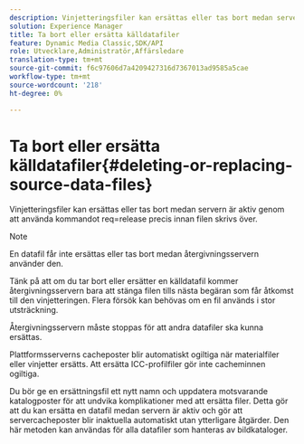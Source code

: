 ```yaml
---
description: Vinjetteringsfiler kan ersättas eller tas bort medan servern är aktiv genom att använda kommandot req=release precis innan filen skrivs över.
solution: Experience Manager
title: Ta bort eller ersätta källdatafiler
feature: Dynamic Media Classic,SDK/API
role: Utvecklare,Administratör,Affärsledare
translation-type: tm+mt
source-git-commit: f6c97606d7a4209427316d7367013ad9585a5cae
workflow-type: tm+mt
source-wordcount: '218'
ht-degree: 0%

---
```



# Ta bort eller ersätta källdatafiler{#deleting-or-replacing-source-data-files}

Vinjetteringsfiler kan ersättas eller tas bort medan servern är aktiv genom att använda kommandot req=release precis innan filen skrivs över.

>[!NOTE]
>
>En datafil får inte ersättas eller tas bort medan återgivningsservern använder den.

Tänk på att om du tar bort eller ersätter en källdatafil kommer återgivningsservern bara att stänga filen tills nästa begäran som får åtkomst till den vinjetteringen. Flera försök kan behövas om en fil används i stor utsträckning.

Återgivningsservern måste stoppas för att andra datafiler ska kunna ersättas.

Plattformsserverns cacheposter blir automatiskt ogiltiga när materialfiler eller vinjetter ersätts. Att ersätta ICC-profilfiler gör inte cacheminnen ogiltiga.

Du bör ge en ersättningsfil ett nytt namn och uppdatera motsvarande katalogposter för att undvika komplikationer med att ersätta filer. Detta gör att du kan ersätta en datafil medan servern är aktiv och gör att servercacheposter blir inaktuella automatiskt utan ytterligare åtgärder. Den här metoden kan användas för alla datafiler som hanteras av bildkataloger.
